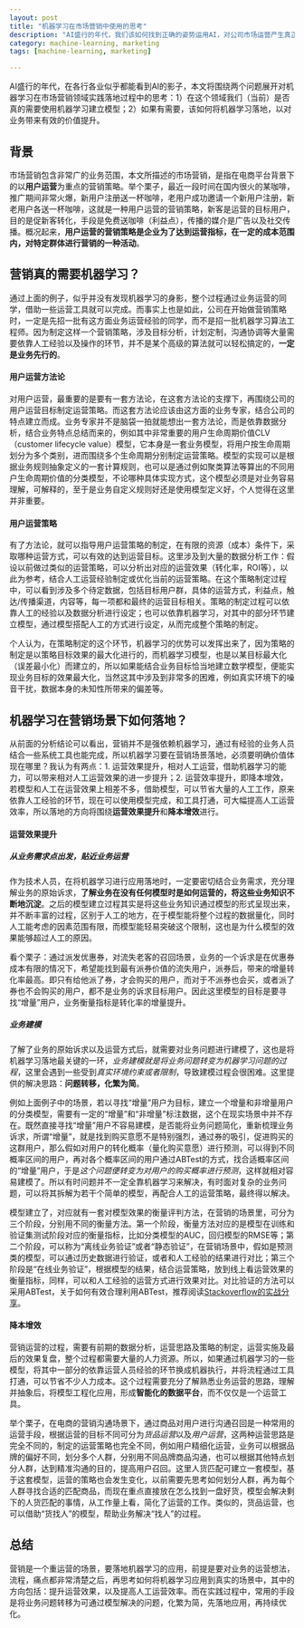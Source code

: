 ```yaml
---
layout: post
title: "机器学习在市场营销中使用的思考"
description: "AI盛行的年代，我们该如何找到正确的姿势运用AI，对公司市场运营产生真正的业务价值。本文将从技术角度，结合本人在电商CRM运营中运用机器学习，帮助业务带来价值提升的实践经历，谈谈机器学习在市场营销领域实践过程中的一些思考。"
category: machine-learning, marketing
tags: [machine-learning, marketing]

---
```


AI盛行的年代，在各行各业似乎都能看到AI的影子，本文将围绕两个问题展开对机器学习在市场营销领域实践落地过程中的思考：1）在这个领域我们（当前）是否真的需要使用机器学习建立模型；2）如果有需要，该如何将机器学习落地，以对业务带来有效的价值提升。

## 背景

市场营销包含非常广的业务范围，本文所描述的市场营销，是指在电商平台背景下的以**用户运营**为重点的营销策略。举个栗子，最近一段时间在国内很火的某咖啡，推广期间非常火爆，新用户注册送一杯咖啡，老用户成功邀请一个新用户注册，新老用户各送一杯咖啡，这就是一种用户运营的营销策略，新客是运营的目标用户，目的是促新客转化，手段是免费送咖啡（利益点），传播的媒介是广告以及社交传播。概况起来，**用户运营的营销策略是企业为了达到运营指标，在一定的成本范围内，对特定群体进行营销的一种活动**。

## 营销真的需要机器学习？

通过上面的例子，似乎并没有发现机器学习的身影，整个过程通过业务运营的同学，借助一些运营工具就可以完成。而事实上也是如此，公司在开始做营销策略时，一定是先招一批有这方面业务运营经验的同学，而不是招一批机器学习算法工程师。因为制定这样一个营销策略，涉及目标分析，计划定制，沟通协调等大量需要依靠人工经验以及操作的环节，并不是某个高级的算法就可以轻松搞定的，**一定是业务先行的**。

#### 用户运营方法论

对用户运营，最重要的是要有一套方法论，在这套方法论的支撑下，再围绕公司的用户运营目标制定运营策略。而这套方法论应该由这方面的业务专家，结合公司的特点建立而成。业务专家并不是脑袋一拍就能想出一套方法论，而是依靠数据分析，结合业务特点总结而来的，例如其中非常重要的用户生命周期价值CLV（customer lifecycle value）模型，它本身是一套业务模型，将用户按生命周期划分为多个类别，进而围绕多个生命周期分别制定运营策略。模型的实现可以是根据业务规则抽象定义的一套计算规则，也可以是通过例如聚类算法等算出的不同用户生命周期价值的分类模型，不论哪种具体实现方式，这个模型必须是对业务容易理解，可解释的，至于是业务自定义规则好还是使用模型定义好，个人觉得在这里并非重要。

#### 用户运营策略

有了方法论，就可以指导用户运营策略的制定，在有限的资源（成本）条件下，采取哪种运营方式，可以有效的达到运营目标。这里涉及到大量的数据分析工作：假设以前做过类似的运营策略，可以分析出对应的运营效果（转化率，ROI等），以此为参考，结合人工运营经验制定或优化当前的运营策略。在这个策略制定过程中，可以看到涉及多个待定数据，包括目标用户群，具体的运营方式，利益点，触达/传播渠道，内容等，每一项都和最终的运营目标相关。策略的制定过程可以依靠人工的经验以及数据分析进行设定；也可以依靠机器学习，对其中的部分环节建立模型，通过模型搭配人工的方式进行设定，从而完成整个策略的制定。

个人认为，在策略制定的这个环节，机器学习的优势可以发挥出来了，因为策略的制定是以策略目标效果的最大化进行的，而机器学习模型，也是以某目标最大化（误差最小化）而建立的，所以如果能结合业务目标恰当地建立数学模型，便能实现业务目标的效果最大化，当然这其中涉及到非常多的困难，例如真实环境下的噪音干扰，数据本身的未知性所带来的偏差等。

## 机器学习在营销场景下如何落地？

从前面的分析结论可以看出，营销并不是强依赖机器学习，通过有经验的业务人员结合一些系统工具也能完成，所以机器学习要在营销场景落地，必须要明确价值体现在哪里？我认为有两点：1. 运营效果提升，相对人工运营，借助机器学习的能力，可以带来相对人工运营效果的进一步提升；2. 运营效率提升，即降本增效，若模型和人工在运营效果上相差不多，借助模型，可以节省大量的人工工作，原来依靠人工经验的环节，现在可以使用模型完成，和工具打通，可大幅提高人工运营效率，所以落地的方向将围绕**运营效果提升**和**降本增效**进行。

#### 运营效果提升

##### 从业务需求点出发，贴近业务运营

作为技术人员，在将机器学习进行应用落地时，一定要密切结合业务需求，充分理解业务的原始诉求，**了解业务在没有任何模型时是如何运营的，将这些业务知识不断地沉淀**。之后的模型建立过程其实是将这些业务知识通过模型的形式呈现出来，并不断丰富的过程，区别于人工的地方，在于模型能将整个过程的数据量化，同时人工能考虑的因素范围有限，而模型能轻易突破这个限制，这也是为什么模型的效果能够超过人工的原因。

看个栗子：通过派发优惠券，对流失老客的召回场景，业务的一个诉求是在优惠券成本有限的情况下，希望能找到最有派券价值的流失用户，派券后，带来的增量转化率最高。即只有给他派了券，才会购买的用户，而对于不派券也会买，或者派了券也不会购买的用户，都不是业务的诉求目标用户。因此这里模型的目标是要寻找“增量”用户，业务衡量指标是转化率的增量提升。

##### 业务建模

了解了业务的原始诉求以及运营方式后，就需要对业务问题进行建模了，这也是将机器学习落地最关键的一环，*业务建模就是将业务问题转变为机器学习问题的过程*，这里会遇到一些受到*真实环境约束或者限制*，导致建模过程会很困难。这里提供的解决思路：**问题转移，化繁为简**。

例如上面例子中的场景，若以寻找“增量”用户为目标，建立一个增量和非增量用户的分类模型，需要有一定的“增量”和“非增量”标注数据，这个在现实场景中并不存在。既然直接寻找“增量”用户不容易建模，是否能将业务问题简化，重新梳理业务诉求，所谓“增量”，就是找到购买意愿不是特别强烈，通过券的吸引，促进购买的这群用户，那么假如对用户的转化概率（量化购买意愿）进行预测，可以得到不同概率区间的用户，再对各个概率区间的用户通过ABTest的方式，找合适概率区间的“增量”用户，于是*这个问题便转变为对用户的购买概率进行预测*，这样就相对容易建模了。所以有时问题并不一定全靠机器学习来解决，有时面对复杂的业务问题，可以将其拆解为若干个简单的模型，再配合人工的运营策略，最终得以解决。

模型建立了，对应就有一套对模型效果的衡量评判方法，在营销的场景里，可分为三个阶段，分别用不同的衡量方法。第一个阶段，衡量方法对应的是模型在训练和验证集测试阶段对应的衡量指标，比如分类模型的AUC，回归模型的RMSE等；第二个阶段，可以称为“离线业务验证”或者“静态验证”，在营销场景中，假如是预测类的模型，可以通过历史数据进行验证，或者和人工经验的结果进行对比；第三个阶段是“在线业务验证”，根据模型的结果，结合运营策略，放到线上看运营效果的衡量指标，同样，可以和人工经验的运营方式进行效果对比。对比验证的方法可以采用ABTest，关于如何有效合理利用ABTest，推荐阅读[Stackoverflow的实战分享](https://stackoverflow.blog/2017/10/17/power-calculations-p-values-ab-testing-stack-overflow/)。

#### 降本增效

营销运营的过程，需要有前期的数据分析，运营思路及策略的制定，运营实施及最后的效果复盘，整个过程都需要大量的人力资源。所以，如果通过机器学习的一些模型，将其中一部分的依靠运营人员经验的环节换成机器执行，并将流程通过工具打通，可以节省不少人力成本。这个过程需要充分了解熟悉业务运营的思路，理解并抽象后，将模型工程化应用，形成**智能化的数据平台**，而不仅仅是一个运营工具。

举个栗子，在电商的营销沟通场景下，通过商品对用户进行沟通召回是一种常用的运营手段，根据运营的目标不同可分为*货品运营*以及*用户运营*，这两种运营思路是完全不同的，制定的运营策略也完全不同，例如用户精细化运营，业务可以根据品牌的偏好不同，划分多个人群，分别用不同品牌商品沟通，也可以根据其他特点划分人群，达到精准沟通的目的，提高用户召回。这里人货匹配可建立一套模型，基于这套模型，运营的策略也会发生变化，以前需要先思考如何划分人群，再为每个人群寻找合适的匹配商品，而现在重点直接放在怎么找到一盘好货，模型会解决剩下的人货匹配的事情，从工作量上看，简化了运营的工作。类似的，货品运营，也可以借助“货找人”的模型，帮助业务解决“找人”的过程。

## 总结

营销是一个重运营的场景，要落地机器学习的应用，前提是要对业务的运营想法，流程，痛点都非常清楚之后，再思考如何将机器学习应用到真实的场景中，其中的方向包括：提升运营效果，以及提高人工运营效率。而在实践过程中，常用的手段是将业务问题转移为可通过模型解决的问题，化繁为简，先落地应用，再持续优化。

